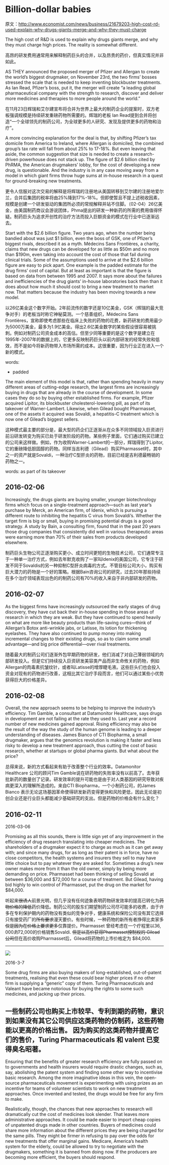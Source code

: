 # Billion-dollar babies
原文：http://www.economist.com/news/business/21679203-high-cost-rd-used-explain-why-drugs-giants-merge-and-why-they-must-charge

The high cost of R&D is used to explain why drugs giants merge, and why they must charge high prices. The reality is somewhat different.

高昂的研发费用通常用来解释制药巨头的合并，以及昂贵的药价，但真实情况并非如此。

AS THEY announced the proposed merger of Pfizer and Allergan to create the world’s biggest drugmaker, on November 23rd, the two firms’ bosses stressed the scale that is needed to keep inventing blockbuster treatments. As Ian Read, Pfizer’s boss, put it, the merger will create “a leading global pharmaceutical company with the strength to research, discover and deliver more medicines and therapies to more people around the world.”

在11月23日辉瑞和艾尔建宣布将合并为世界上最大的制药企业的提案时，双方老板强调规模是持续研发重磅药物所需要的。辉瑞的老板 Ian Read提到合并将创造“一个全球领先的制药公司，为全球更多的人研究、发现及提供更多的药物和治疗”。


A more convincing explanation for the deal is that, by shifting Pfizer’s tax domicile from America to Ireland, where Allergan is domiciled, the combined group’s tax rate will fall from about 25% to 17-18%. But even leaving that aside, the common suggestion that size is needed to create a research-driven powerhouse does not stack up. The figure of $2.6 billion cited by PhRMA, the American drugmakers’ lobby, for the cost of developing a new drug, is questionable. And the industry is in any case moving away from a model in which giant firms throw huge sums at in-house research in a quest for ground-breaking new treatments.

更令人信服对这次交易的解释是将辉瑞的注册地从美国转移到艾尔建的注册地爱尔兰，合并后集团的税率将由25%降到17%-18%。但即使暂且不提上述税收因素，规模是创建一个研发驱动的集团所必须的常规解释并站不住脚。（02-04）26亿美金，由美国制药商议会游说团体，Phma提出的研发一种新药的所需的费用值得怀疑。制药巨头为追求开创性的治疗方法而投入巨额资金的模式在行业中已逐渐远去。

Start with the $2.6 billion figure. Two years ago, when the number being bandied about was just $1 billion, even the boss of GSK, one of Pfizer’s biggest rivals, described it as a myth. Médecins Sans Frontières, a charity, claims that new drugs can be developed for as little as $50m and no more than $190m, even taking into account the cost of those that fail during clinical trials. Some of the assumptions used to arrive at the $2.6 billion figure are easy to pick apart. One example is the padded estimate for the drug firms’ cost of capital. But at least as important is that the figure is based on data from between 1995 and 2007. It says more about the failures and inefficiencies of the drug giants’ in-house laboratories back then than it does about how much it should cost to bring a new treatment to market now. That matters because the industry has been moving towards a new model.

以26亿美金这个数字开始。2年前流传的数字还是10亿美金，GSK（辉瑞的最大竞争对手）的老板当时称它神秘莫测。一个慈善组织，Médecins Sans Frontières，宣称即使考虑那些在临床上失败的药物的花费，新药研发的费用最少为5000万美金，最多为1.9忆美金。得出2.6亿美金数字的某些假设很容易被挑刺。例如对制药公司资金成本的高估。但至少同等重要的是这个数字是建立在1995年-2007年的数据上的，它更多反映制药巨头以前内部研发的经常失败和低效，而不是如今将新药物带入市场所需的成本。这很重要，因为行业正在进入一个新的模式。

words: 
- padded

The main element of this model is that, rather than spending heavily in many different areas of cutting-edge research, the largest firms are increasingly buying in drugs that are already in the course of development. In some cases they do so by buying other established firms. For example, Pfizer acquired Lipitor, its blockbuster cholesterol-lowering pill, as part of its takeover of Warner-Lambert. Likewise, when Gilead bought Pharmasset, one of the assets it acquired was Sovaldi, a hepatitis-C treatment which is now one of Gilead’s biggest sellers.

这种模式最主要的部分是，最大型的药企们正逐渐从在众多不同领域投入巨资进行前沿研发转变为购买已处于研发阶段的药物。某些例子里面，它们通过购买已建立的公司来这样做。例如，作为收购Warner-Lambert的一部分，辉瑞得到了Lipitor, 它的重磅降低胆固醇的药物。同样当吉利德（Gilead）购买Pharmasset时，其中之一的资产就是Sovaldi，一种治疗C型肝炎的药物，目前已经是吉利德最畅销的药物之一。

words:
as part of its takeover

2016-02-06 
---
Increasingly, the drugs giants are buying smaller, younger biotechnology firms which focus on a single-treatment approach—such as last year’s purchase by Merck, an American firm, of Idenix, which is pursuing a different route to inhibiting the hepatitis C virus from Sovaldi’s. Whether the target firm is big or small, buying in promising potential drugs is a good strategy. A study by Bain, a consulting firm, found that in the past 20 years those drug companies that consistently did well in various therapeutic areas were earning more than 70% of their sales from products developed elsewhere.

制药巨头生物公司正逐渐购买更小、成立时间更短的生物技术公司，它们通常专注于一种单一治疗方式，例如去年默克收购了一家叫Idenix的美国公司，它专注于研发不同于Sovaldis的另一种抑制C型肝炎病毒的方式。不管目标公司大小，购买有巨大潜力的药物是一个好的策略。根据Bain咨询公司的研究，过去20年那些持续在多个治疗领域表现出色的的制药公司有70%的收入来自于非内部研发的药物。

2016-02-07
---
As the biggest firms have increasingly outsourced the early stages of drug discovery, they have cut back their in-house spending in those areas of research in which they are weak. But they have continued to spend heavily on what are more like beauty products than life-saving cures—think of Allergan’s Botox anti-wrinkle jabs, or Latisse, its lotion for thickening eyelashes. They have also continued to pump money into making incremental changes to their existing drugs, so as to claim some small advantage—and big price differential—over rival treatments.

随着最大的制药公司们逐渐外包早期药物的研发，他们消减了对自己薄弱领域的内部研发投入。但是它们持续投入巨资研发美容类产品而非生命攸关的药物，例如Allergan的肉毒素抗皱纹针，或者叫Latisse的增厚睫毛液。这些巨头们也会投入资金对现有的药物进行改善，这相比其它治疗手段而言，他们可以通过某些小优势获得巨大的价格差异。


2016-02-08
---
Overall, the new approach seems to be helping to improve the industry’s efficiency. Tim Gamble, a consultant at Datamonitor Healthcare, says drugs in development are not failing at the rate they used to. Last year a record number of new medicines gained approval. Rising efficiency may also be the result of the way the study of the human genome is leading to a deeper understanding of diseases. James Bianco of CTI Biopharma, a small drugmaker, argues that the genomics revolution is making it faster and less risky to develop a new treatment approach, thus cutting the cost of basic research, whether at startups or global pharma giants.
But what about the price?

总得来说，新的方式看起来有助于改善整个行业的效率。Datamonitor Healthcare 公司的顾问Tim Gamble说在研药物的失败率没有以前高了。去年获批新药的数量创了记录。研发效率的提升可能也是由于对人类基因的研究导致对疾病更深入的理解所造成的。来自CTI Biopharma，一个小制药公司，的James Bianco 表示无论这场基因革命使得研发新药变得更快和风险更低，因此无论是初创企业还是行业巨头都能减少基础研究的支出。但是药物的价格会有什么变化？

2016-02-11
---
2016-03-06

Promising as all this sounds, there is little sign yet of any improvement in the efficiency of drug research translating into cheaper medicines. The shareholders of a drugmaker expect it to charge as much as it can get away with; and since many drugs, for as long as their patent is in force, have no close competitors, the health systems and insurers they sell to may have little choice but to pay whatever they are asked for. Sometimes a drug’s new owner makes more from it than the old owner, simply by being more demanding on price. Pharmasset had been thinking of selling Sovaldi at between $36,000 and $72,000 for a course of treatment. But Gilead, having bid highly to win control of Pharmasset, put the drug on the market for $84,000.

听起来~~很诱人~~前景光明，但几乎没有任何迹象表明药物研发效率的提高已转化为~~药物价格的降低~~药价降低。制药公司的股东们期望制药公司尽可能多的收费，由于许多在专利保护期内的药物没有类似的竞争对手，健康系统和保险公司没有其它选择只有接受药厂的~~所有要求~~漫天要价。有些时候，一种药物的新所有者挣得比卖家多~~仅是因为在价格上要求更多~~仅靠提价。Pharmasset 曾经考虑在一个疗程里以$36,000 到$72,000的价格销售Sovaldi. ~~但是以高价获得Pharmasset控制权的 Gilead公司~~但在高价收购Pharmasset后，Gilead将药物的上市价格定为 $84,000. 

---

![](https://img.readitlater.com/i/cdn.static-economist.com/sites/default/files/imagecache/original-size/images/print-edition/20151128_WBC617/RS/w1408.png)

2016-3-7

Some drug firms are also buying makers of long-established, out-of-patent treatments, realising that even these could bear higher prices if no other firm is supplying a “generic” copy of them. Turing Pharmaceuticals and Valeant have became notorious for buying the rights to some such medicines, and jacking up their prices.

一些制药公司也购买上市较早、专利到期的药物，意识到如果没有其它公司供应这类药物的仿制药，这些药物能以更高的价格出售。 因为购买的这类药物并提高它们的售价，Turing Pharmaceuticals 和 valent 已变得臭名昭著。
---



Ensuring that the benefits of greater research efficiency are fully passed on to governments and health insurers would require drastic changes, such as, say, abolishing the patent system and finding some other way to incentivise basic research. Among the more imaginative ideas in this vein, the open-source pharmaceuticals movement is experimenting with using prizes as an incentive for teams of volunteer scientists to work on new treatment approaches. Once invented and tested, the drugs would be free for any firm to make.

Realistically, though, the chances that new approaches to research will dramatically cut the cost of medicines look slender. That leaves more administrative approaches. It could be made easier to import cheap copies of unpatented drugs made in other countries. Buyers of medicines could share more information about the different prices they are being charged for the same pills. They might be firmer in refusing to pay over the odds for new treatments that offer marginal gains. Medicare, America’s health system for the elderly, could be allowed to try to negotiate with the drugmakers, something it is banned from doing now. If the producers are becoming more efficient, the buyers should respond.

